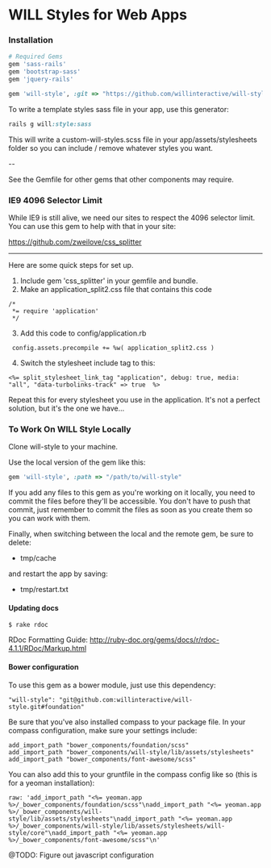 # WILL Styles for Web Apps


### Installation

```ruby
# Required Gems
gem 'sass-rails'
gem 'bootstrap-sass'
gem 'jquery-rails'

gem 'will-style', :git => "https://github.com/willinteractive/will-style"
```

To write a template styles sass file in your app, use this generator:

```ruby
rails g will:style:sass
```

This will write a custom-will-styles.scss file in your app/assets/stylesheets folder so you can include / remove whatever styles you want.

--

See the Gemfile for other gems that other components may require.

### IE9 4096 Selector Limit

While IE9 is still alive, we need our sites to respect the 4096 selector limit. You can use this gem to help with that in your site:

https://github.com/zweilove/css_splitter

----------------------------------------

Here are some quick steps for set up.

1. Include gem 'css_splitter' in your gemfile and bundle.
2. Make an application_split2.css file that contains this code

```
/*
 *= require 'application'
 */

```

3. Add this code to config/application.rb

```
 config.assets.precompile += %w( application_split2.css )
 ```

4. Switch the stylesheet include tag to this:

```
<%= split_stylesheet_link_tag "application", debug: true, media: "all", "data-turbolinks-track" => true  %>
```

Repeat this for every stylesheet you use in the application. It's not a perfect solution, but it's the one we have...

### To Work On WILL Style Locally

Clone will-style to your machine.

Use the local version of the gem like this:

```ruby
gem 'will-style', :path => "/path/to/will-style"
```

If you add any files to this gem as you're working on it locally, you need to commit the files before they'll be accessible. You don't have to push that commit, just remember to commit the files as soon as you create them so you can work with them.

Finally, when switching between the local and the remote gem, be sure to delete:

* tmp/cache

and restart the app by saving:

* tmp/restart.txt


#### Updating docs

```
$ rake rdoc
```

RDoc Formatting Guide: http://ruby-doc.org/gems/docs/r/rdoc-4.1.1/RDoc/Markup.html

#### Bower configuration

To use this gem as a bower module, just use this dependency:

```
"will-style": "git@github.com:willinteractive/will-style.git#foundation"
```

Be sure that you've also installed compass to your package file. In your compass configuration, make sure your settings include:

```
add_import_path "bower_components/foundation/scss"
add_import_path "bower_components/will-style/lib/assets/stylesheets"
add_import_path "bower_components/font-awesome/scss"
```

You can also add this to your gruntfile in the compass config like so (this is for a yeoman installation):

```
raw: 'add_import_path "<%= yeoman.app %>/_bower_components/foundation/scss"\nadd_import_path "<%= yeoman.app %>/_bower_components/will-style/lib/assets/stylesheets"\nadd_import_path "<%= yeoman.app %>/_bower_components/will-style/lib/assets/stylesheets/will-style/core"\nadd_import_path "<%= yeoman.app %>/_bower_components/font-awesome/scss"\n'
```

@TODO: Figure out javascript configuration

